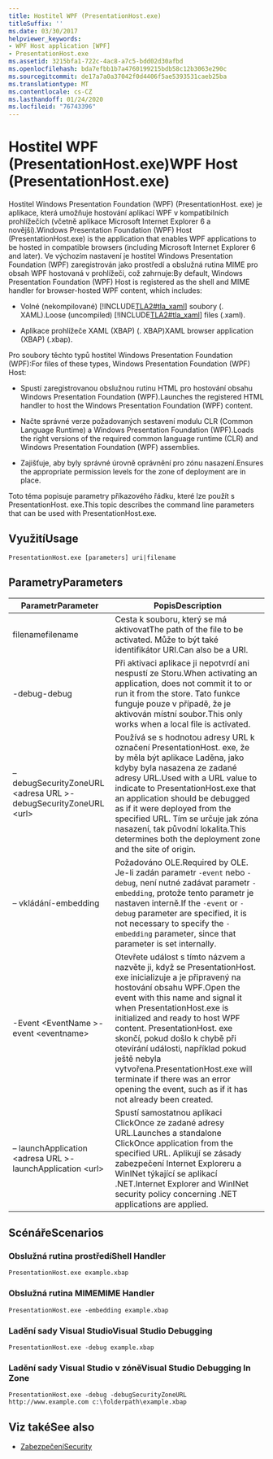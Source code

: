```yaml
---
title: Hostitel WPF (PresentationHost.exe)
titleSuffix: ''
ms.date: 03/30/2017
helpviewer_keywords:
- WPF Host application [WPF]
- PresentationHost.exe
ms.assetid: 3215bfa1-722c-4ac8-a7c5-bdd02d30afbd
ms.openlocfilehash: bda7efbb1b7a4760199215bdb58c12b3063e290c
ms.sourcegitcommit: de17a7a0a37042f0d4406f5ae5393531caeb25ba
ms.translationtype: MT
ms.contentlocale: cs-CZ
ms.lasthandoff: 01/24/2020
ms.locfileid: "76743396"
---
```

# <a name="wpf-host-presentationhostexe"></a><span data-ttu-id="c8fda-102">Hostitel WPF (PresentationHost.exe)</span><span class="sxs-lookup"><span data-stu-id="c8fda-102">WPF Host (PresentationHost.exe)</span></span>
<span data-ttu-id="c8fda-103">Hostitel Windows Presentation Foundation (WPF) (PresentationHost. exe) je aplikace, která umožňuje hostování aplikací WPF v kompatibilních prohlížečích (včetně aplikace Microsoft Internet Explorer 6 a novější).</span><span class="sxs-lookup"><span data-stu-id="c8fda-103">Windows Presentation Foundation (WPF) Host (PresentationHost.exe) is the application that enables WPF applications to be hosted in compatible browsers (including Microsoft Internet Explorer 6 and later).</span></span> <span data-ttu-id="c8fda-104">Ve výchozím nastavení je hostitel Windows Presentation Foundation (WPF) zaregistrován jako prostředí a obslužná rutina MIME pro obsah WPF hostovaná v prohlížeči, což zahrnuje:</span><span class="sxs-lookup"><span data-stu-id="c8fda-104">By default, Windows Presentation Foundation (WPF) Host is registered as the shell and MIME handler for browser-hosted WPF content, which includes:</span></span>  
  
- <span data-ttu-id="c8fda-105">Volné (nekompilované) [!INCLUDE[TLA2#tla_xaml](../../../../includes/tla2sharptla-xaml-md.md)] soubory (. XAML).</span><span class="sxs-lookup"><span data-stu-id="c8fda-105">Loose (uncompiled) [!INCLUDE[TLA2#tla_xaml](../../../../includes/tla2sharptla-xaml-md.md)] files (.xaml).</span></span>  
  
- <span data-ttu-id="c8fda-106">Aplikace prohlížeče XAML (XBAP) (. XBAP)</span><span class="sxs-lookup"><span data-stu-id="c8fda-106">XAML browser application (XBAP) (.xbap).</span></span>  
  
 <span data-ttu-id="c8fda-107">Pro soubory těchto typů hostitel Windows Presentation Foundation (WPF):</span><span class="sxs-lookup"><span data-stu-id="c8fda-107">For files of these types, Windows Presentation Foundation (WPF) Host:</span></span>  
  
- <span data-ttu-id="c8fda-108">Spustí zaregistrovanou obslužnou rutinu HTML pro hostování obsahu Windows Presentation Foundation (WPF).</span><span class="sxs-lookup"><span data-stu-id="c8fda-108">Launches the registered HTML handler to host the Windows Presentation Foundation (WPF) content.</span></span>  
  
- <span data-ttu-id="c8fda-109">Načte správné verze požadovaných sestavení modulu CLR (Common Language Runtime) a Windows Presentation Foundation (WPF).</span><span class="sxs-lookup"><span data-stu-id="c8fda-109">Loads the right versions of the required common language runtime (CLR) and Windows Presentation Foundation (WPF) assemblies.</span></span>  
  
- <span data-ttu-id="c8fda-110">Zajišťuje, aby byly správné úrovně oprávnění pro zónu nasazení.</span><span class="sxs-lookup"><span data-stu-id="c8fda-110">Ensures the appropriate permission levels for the zone of deployment are in place.</span></span>  
  
 <span data-ttu-id="c8fda-111">Toto téma popisuje parametry příkazového řádku, které lze použít s PresentationHost. exe.</span><span class="sxs-lookup"><span data-stu-id="c8fda-111">This topic describes the command line parameters that can be used with PresentationHost.exe.</span></span>  
  
## <a name="usage"></a><span data-ttu-id="c8fda-112">Využití</span><span class="sxs-lookup"><span data-stu-id="c8fda-112">Usage</span></span>  
 `PresentationHost.exe [parameters] uri|filename`  
  
## <a name="parameters"></a><span data-ttu-id="c8fda-113">Parametry</span><span class="sxs-lookup"><span data-stu-id="c8fda-113">Parameters</span></span>  
  
|<span data-ttu-id="c8fda-114">Parametr</span><span class="sxs-lookup"><span data-stu-id="c8fda-114">Parameter</span></span>|<span data-ttu-id="c8fda-115">Popis</span><span class="sxs-lookup"><span data-stu-id="c8fda-115">Description</span></span>|  
|---------------|-----------------|  
|<span data-ttu-id="c8fda-116">filename</span><span class="sxs-lookup"><span data-stu-id="c8fda-116">filename</span></span>|<span data-ttu-id="c8fda-117">Cesta k souboru, který se má aktivovat</span><span class="sxs-lookup"><span data-stu-id="c8fda-117">The path of the file to be activated.</span></span> <span data-ttu-id="c8fda-118">Může to být také identifikátor URI.</span><span class="sxs-lookup"><span data-stu-id="c8fda-118">Can also be a URI.</span></span>|  
|<span data-ttu-id="c8fda-119">-debug</span><span class="sxs-lookup"><span data-stu-id="c8fda-119">-debug</span></span>|<span data-ttu-id="c8fda-120">Při aktivaci aplikace ji nepotvrdí ani nespustí ze Storu.</span><span class="sxs-lookup"><span data-stu-id="c8fda-120">When activating an application, does not commit it to or run it from the store.</span></span> <span data-ttu-id="c8fda-121">Tato funkce funguje pouze v případě, že je aktivován místní soubor.</span><span class="sxs-lookup"><span data-stu-id="c8fda-121">This only works when a local file is activated.</span></span>|  
|<span data-ttu-id="c8fda-122">– debugSecurityZoneURL \<adresa URL ></span><span class="sxs-lookup"><span data-stu-id="c8fda-122">-debugSecurityZoneURL \<url></span></span>|<span data-ttu-id="c8fda-123">Používá se s hodnotou adresy URL k označení PresentationHost. exe, že by měla být aplikace Laděna, jako kdyby byla nasazena ze zadané adresy URL.</span><span class="sxs-lookup"><span data-stu-id="c8fda-123">Used with a URL value to indicate to PresentationHost.exe that an application should be debugged as if it were deployed from the specified URL.</span></span> <span data-ttu-id="c8fda-124">Tím se určuje jak zóna nasazení, tak původní lokalita.</span><span class="sxs-lookup"><span data-stu-id="c8fda-124">This determines both the deployment zone and the site of origin.</span></span>|  
|<span data-ttu-id="c8fda-125">– vkládání</span><span class="sxs-lookup"><span data-stu-id="c8fda-125">-embedding</span></span>|<span data-ttu-id="c8fda-126">Požadováno OLE.</span><span class="sxs-lookup"><span data-stu-id="c8fda-126">Required by OLE.</span></span> <span data-ttu-id="c8fda-127">Je-li zadán parametr `-event` nebo `-debug`, není nutné zadávat parametr `-embedding`, protože tento parametr je nastaven interně.</span><span class="sxs-lookup"><span data-stu-id="c8fda-127">If the `-event` or `-debug` parameter are specified, it is not necessary to specify the `-embedding` parameter, since that parameter is set internally.</span></span>|  
|<span data-ttu-id="c8fda-128">-Event \<EventName ></span><span class="sxs-lookup"><span data-stu-id="c8fda-128">-event \<eventname></span></span>|<span data-ttu-id="c8fda-129">Otevřete událost s tímto názvem a nazvěte ji, když se PresentationHost. exe inicializuje a je připravený na hostování obsahu WPF.</span><span class="sxs-lookup"><span data-stu-id="c8fda-129">Open the event with this name and signal it when PresentationHost.exe is initialized and ready to host WPF content.</span></span> <span data-ttu-id="c8fda-130">PresentationHost. exe skončí, pokud došlo k chybě při otevírání události, například pokud ještě nebyla vytvořena.</span><span class="sxs-lookup"><span data-stu-id="c8fda-130">PresentationHost.exe will terminate if there was an error opening the event, such as if it has not already been created.</span></span>|  
|<span data-ttu-id="c8fda-131">– launchApplication \<adresa URL ></span><span class="sxs-lookup"><span data-stu-id="c8fda-131">-launchApplication \<url></span></span>|<span data-ttu-id="c8fda-132">Spustí samostatnou aplikaci ClickOnce ze zadané adresy URL.</span><span class="sxs-lookup"><span data-stu-id="c8fda-132">Launches a standalone ClickOnce application from the specified URL.</span></span> <span data-ttu-id="c8fda-133">Aplikují se zásady zabezpečení Internet Exploreru a WinINet týkající se aplikací .NET.</span><span class="sxs-lookup"><span data-stu-id="c8fda-133">Internet Explorer and WinINet security policy concerning .NET applications are applied.</span></span>|  
  
## <a name="scenarios"></a><span data-ttu-id="c8fda-134">Scénáře</span><span class="sxs-lookup"><span data-stu-id="c8fda-134">Scenarios</span></span>  
  
### <a name="shell-handler"></a><span data-ttu-id="c8fda-135">Obslužná rutina prostředí</span><span class="sxs-lookup"><span data-stu-id="c8fda-135">Shell Handler</span></span>  
 `PresentationHost.exe example.xbap`  
  
### <a name="mime-handler"></a><span data-ttu-id="c8fda-136">Obslužná rutina MIME</span><span class="sxs-lookup"><span data-stu-id="c8fda-136">MIME Handler</span></span>  
 `PresentationHost.exe -embedding example.xbap`  
  
### <a name="visual-studio-debugging"></a><span data-ttu-id="c8fda-137">Ladění sady Visual Studio</span><span class="sxs-lookup"><span data-stu-id="c8fda-137">Visual Studio Debugging</span></span>  
 `PresentationHost.exe -debug example.xbap`  
  
### <a name="visual-studio-debugging-in-zone"></a><span data-ttu-id="c8fda-138">Ladění sady Visual Studio v zóně</span><span class="sxs-lookup"><span data-stu-id="c8fda-138">Visual Studio Debugging In Zone</span></span>  
 `PresentationHost.exe -debug -debugSecurityZoneURL http://www.example.com c:\folderpath\example.xbap`  
  
## <a name="see-also"></a><span data-ttu-id="c8fda-139">Viz také</span><span class="sxs-lookup"><span data-stu-id="c8fda-139">See also</span></span>

- [<span data-ttu-id="c8fda-140">Zabezpečení</span><span class="sxs-lookup"><span data-stu-id="c8fda-140">Security</span></span>](../security-wpf.md)
